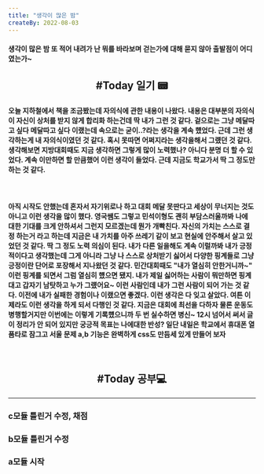 ```yaml
---
title: "생각이 많은 밤"
createBy: 2022-08-03
---
```

#### 생각이 많은 밤 또 적어 내려가 난 뭐를 바라보며 걷는가에 대해 묻지 않아 출발점이 어디였는가~


<h2 style="text-align:center">#Today 일기 📟</h2>


#### 오늘 지하철에서 책을 조금봤는데 자의식에 관한 내용이 나왔다. 내용은 대부분의 자의식이 자신이 상처를 받지 않게 합리화 하는건데 딱 내가 그런 것 같다. 겉으로는 그냥 메달따고 싶다 메달따고 싶다 이랬는데 속으로는 굳이..?라는 생각을 계속 헀었다. 근데 그런 생각하는게 내 자의식이였던 것 같다. 혹시 못따면 어쩌지라는 생각을해서 그럤던 것 같다. 생각해보면 지방대회때도 지금 생각하면 그렇게 많이 노력했나? 아니다  분명 더 할 수 있었다. 계속 이만하면 할 만큼했어 이런 생각이 들었다. 근데 지금도 학교가서 딱 그 정도만 하는 것 같다.
<br/>

#### 아직 시작도 안했는데 혼자서 자기위로나 하고  대회 메달 못딴다고 세상이 무너지는 것도 아니고 이런 생각을 많이 했다. 영국쌤도 그렇고 민석이형도 괜히 부담스러울까봐 나에 대한 기대를 크게 안하셔서 그런지 모르겠는데 뭔가 개빡친다. 자신의 가치는 스스로 결정 하는거 라고 하는데 지금은 내 가치를 아주 쓰레기 같이 보고 현실에 안주해서 살고 있었던 것 같다. 딱 그 정도 노력 의심이 된다. 내가 다른 일을해도 계속 이럴까봐 내가 긍정적이다고 생각했는데 그게 아니라 그냥 나 스스로 상처받기 싫어서 다양한 핑계들로 그냥 긍정이란 단어로 포장해서 지나왔던 것 같다. 민간대회때도 "내가 열심히 안한거니까~" 이런 핑계를 되면서 그럼 열심히 헀으면 됐지. 내가 제일 싫어하는 사람이 뭐만하면 핑계대고 갑자기 남탓하고 누가 그럤어요~ 이런 사람인데 내가 그런 사람이 되어 가는 것 같다. 이전에 내가 실패한 경험이나 이랬으면 좋겠다. 이런 생각은 다 잊고 살았다. 여튼 이제라도 이런 생각을 하게 되서 다행인 것 같다. 지금은 대회에 최선을 다하자 물론 운동도 병행할거지만 이번에는 이렇게 기록헀으니까 두 번 실수하면 병신~ 12시 넘어서 써서 글이 정리가 안 되어 있지만 궁긍적 목표는 나에대한 반성? 일단 내일은 학교에서 휴대폰 열품타로 잠그고 서울 문제 a,b 기능은 완벽하게 css도 만듬세 있게 만들어 보자
<br/>
<h2 style="text-align:center">#Today 공부💻</h2>

---
### c모듈 틀린거 수정, 채점
### b모듈 틀린거 수정
### a모듈 시작



